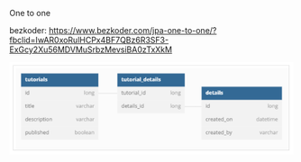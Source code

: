 One to one

bezkoder:
https://www.bezkoder.com/jpa-one-to-one/?fbclid=IwAR0xoRulHCPx4BF7QBz6R3SF3-ExGcy2Xu56MDVMuSrbzMevsiBA0zTxXkM

![onetoone](https://github.com/magdalenahuget/springIntro3/blob/ebf6b846213fb8f29f38324bd2604a4e9a2b1b0b/src/main/resources/static/onetoone.PNG)